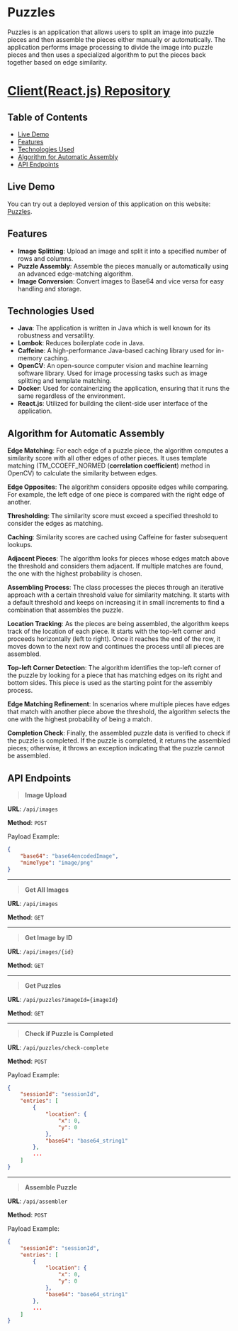 # Puzzles
Puzzles is an application that allows users to split an image into puzzle pieces and then assemble the pieces either manually or automatically. The application performs image processing to divide the image into puzzle pieces and then uses a specialized algorithm to put the pieces back together based on edge similarity.

# [Client(React.js) Repository](https://github.com/mikhalov/puzzles-frontend)

## Table of Contents
* [Live Demo](#live-demo)
* [Features](#features)
* [Technologies Used](#technologies-used)
* [Algorithm for Automatic Assembly](#algorithm-for-automatic-assembly)
* [API Endpoints](#api-endpoints)

## Live Demo
You can try out a deployed version of this application on this website: [Puzzles](https://puzzles-fdnnnsri5q-lm.a.run.app/).

## Features
- **Image Splitting**: Upload an image and split it into a specified number of rows and columns.
- **Puzzle Assembly**: Assemble the pieces manually or automatically using an advanced edge-matching algorithm.
- **Image Conversion**: Convert images to Base64 and vice versa for easy handling and storage.

## Technologies Used
- **Java**: The application is written in Java which is well known for its robustness and versatility.
- **Lombok**: Reduces boilerplate code in Java.
- **Caffeine**: A high-performance Java-based caching library used for in-memory caching.
- **OpenCV**: An open-source computer vision and machine learning software library. Used for image processing tasks such as image splitting and template matching.
- **Docker**: Used for containerizing the application, ensuring that it runs the same regardless of the environment.
- **React.js**: Utilized for building the client-side user interface of the application.

## Algorithm for Automatic Assembly
**Edge Matching**: For each edge of a puzzle piece, the algorithm computes a similarity score with all other edges of other pieces. It uses template matching (TM_CCOEFF_NORMED (**correlation coefficient**) method in OpenCV) to calculate the similarity between edges.

**Edge Opposites**: The algorithm considers opposite edges while comparing. For example, the left edge of one piece is compared with the right edge of another.

**Thresholding**: The similarity score must exceed a specified threshold to consider the edges as matching.

**Caching**: Similarity scores are cached using Caffeine for faster subsequent lookups.

**Adjacent Pieces**: The algorithm looks for pieces whose edges match above the threshold and considers them adjacent. If multiple matches are found, the one with the highest probability is chosen.

**Assembling Process**: The class processes the pieces through an iterative approach with a certain threshold value for similarity matching. It starts with a default threshold and keeps on increasing it in small increments to find a combination that assembles the puzzle.

**Location Tracking**: As the pieces are being assembled, the algorithm keeps track of the location of each piece. It starts with the top-left corner and proceeds horizontally (left to right). Once it reaches the end of the row, it moves down to the next row and continues the process until all pieces are assembled.

**Top-left Corner Detection**: The algorithm identifies the top-left corner of the puzzle by looking for a piece that has matching edges on its right and bottom sides. This piece is used as the starting point for the assembly process.

**Edge Matching Refinement**: In scenarios where multiple pieces have edges that match with another piece above the threshold, the algorithm selects the one with the highest probability of being a match.

**Completion Check**: Finally, the assembled puzzle data is verified to check if the puzzle is completed. If the puzzle is completed, it returns the assembled pieces; otherwise, it throws an exception indicating that the puzzle cannot be assembled.


## API Endpoints
> **Image Upload**

**URL**: ``/api/images``

**Method**: ``POST``

Payload Example:
```json
{
    "base64": "base64encodedImage",
    "mimeType": "image/png"
}
```
---
> **Get All Images**

**URL**: ``/api/images``

**Method**: ``GET``

---

> **Get Image by ID**

**URL**: ``/api/images/{id}``

**Method**: ``GET``

---
> **Get Puzzles**

**URL**: ``/api/puzzles?imageId={imageId}``

**Method**: ``GET``

---
> **Check if Puzzle is Completed**

**URL**: ``/api/puzzles/check-complete``

**Method**: ``POST``

Payload Example:
```json
{
    "sessionId": "sessionId",
    "entries": [
        {
            "location": {
                "x": 0,
                "y": 0
            },
            "base64": "base64_string1"
        },
        ...
    ]
}
```

---
> **Assemble Puzzle**
> 
**URL**: ``/api/assembler``

**Method**: ``POST``

Payload Example:
```json
{
    "sessionId": "sessionId",
    "entries": [
        {
            "location": {
                "x": 0,
                "y": 0
            },
            "base64": "base64_string1"
        },
        ...
    ]
}
```
